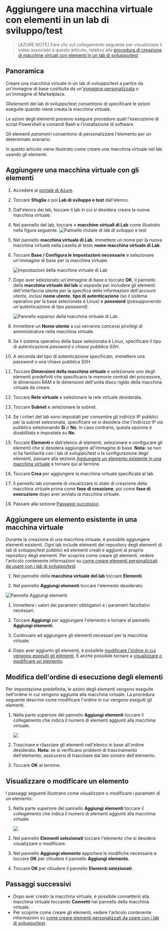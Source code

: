 <properties
	pageTitle="Aggiungere una VM con elementi a un Lab di sviluppo/test | Microsoft Azure"
	description="Informazioni su come aggiungere una macchina virtuale con elementi in un lab di sviluppo/test"
	services="devtest-lab,virtual-machines"
	documentationCenter="na"
	authors="tomarcher"
	manager="douge"
	editor=""/>

<tags
	ms.service="devtest-lab"
	ms.workload="na"
	ms.tgt_pltfrm="na"
	ms.devlang="na"
	ms.topic="article"
	ms.date="03/13/2016"
	ms.author="tarcher"/>

# Aggiungere una macchina virtuale con elementi in un lab di sviluppo/test

> [AZURE.NOTE] Fare clic sul collegamento seguente per visualizzare il video associato a questo articolo, relativo alla [procedura di creazione di macchine virtuali con elementi in un lab di sviluppo/test](/documentation/videos/how-to-create-vms-with-artifacts-in-a-devtest-lab)

## Panoramica

Creare una macchina virtuale in un lab di sviluppo/test a partire da un'immagine di base costituita da un'[immagine personalizzata](./devtest-lab-create-template.md) o un'immagine di Marketplace.

Gli*elementi* del lab di sviluppo/test consentono di specificare le *azioni* eseguite quando viene creata la macchina virtuale.

Le azioni degli elementi possono eseguire procedure quali l'esecuzione di script Powershell e comandi Bash e l'installazione di software.

Gli elementi *parametri* consentono di personalizzare l'elemento per un determinato scenario.

In questo articolo viene illustrato come creare una macchina virtuale nel lab usando gli elementi.

## Aggiungere una macchina virtuale con gli elementi

1. Accedere al [portale di Azure](https://portal.azure.com).

1. Toccare **Sfoglia** e poi **Lab di sviluppo e test** dall'elenco.

1. Dall'elenco dei lab, toccare il lab in cui si desidera creare la nuova macchina virtuale.

1. Nel pannello del lab, toccare **+ macchine virtuali di Lab** come illustrato nella figura seguente. ![Pannello iniziale di lab di sviluppo e test](./media/devtest-lab-add-vm-with-artifacts/devtestlab-home-blade-add-vm.png)

1. Nel pannello **macchina virtuale di Lab**, immettere un nome per la nuova macchina virtuale nella casella di testo **nome macchina virtuale di Lab**.

1. Toccare **Base / Configura le impostazioni necessarie** e selezionare un'immagine di base per la macchina virtuale.

    ![Impostazioni della macchina virtuale di Lab](./media/devtest-lab-add-vm-with-artifacts/devtestlab-add-lab-vm-blade-1.png)

1. Dopo aver selezionato un'immagine di base e toccato **OK**, il pannello della **macchina virtuale del lab** si espande per includere gli elementi dell'interfaccia utente per la specifica delle informazioni dell'account utente, inclusi **nome utente**, **tipo di autenticazione** (se il sistema operativo per la base selezionata è Linux) e **password** (presupponendo un'autenticazione di tipo *password*).

    ![Pannello espanso della macchina virtuale di Lab](./media/devtest-lab-add-vm-with-artifacts/devtestlab-add-lab-vm-blade-2.png)

1. Immettere un **Nome utente** a cui verranno concessi privilegi di amministratore nella macchina virtuale.

1. Se il sistema operativo della base selezionata è Linux, specificare il tipo di autenticazione *password* o *chiave pubblica SSH*.

1. A seconda del tipo di autenticazione specificato, immettere una password o una chiave pubblica SSH.

1. Toccare **Dimensioni della macchina virtuale** e selezionare uno degli elementi predefiniti che specificano le memorie centrali del processore, le dimensioni RAM e le dimensioni dell'unità disco rigido della macchina virtuale da creare.

1. Toccare **Rete virtuale** e selezionare la rete virtuale desiderata.

1. Toccare **Subnet** e selezionare la subnet.

1. Se i criteri del lab sono impostati per consentire gli indirizzi IP pubblici per la subnet selezionata, specificare se si desidera che l'indirizzo IP sia pubblico selezionando **Sì** o **No**. In caso contrario, questa opzione è disabilitata e impostata su **No**.

1. Toccare **Elementi** e dall'elenco di elementi, selezionare e configurare gli elementi che si desidera aggiungere all'immagine di base. **Nota:** se non si ha familiarità con i lab di sviluppo/test o la configurazione degli elementi, passare alla sezione [Aggiungere un elemento esistente in una macchina virtuale](#add-an-existing-artifact-to-a-vm) e tornare qui al termine.

1. Toccare **Crea** per aggiungere la macchina virtuale specificata al lab.

1. Il pannello lab consente di visualizzare lo stato di creazione della macchina virtuale prima come **fase di creazione**, poi come **fase di esecuzione** dopo aver avviato la macchina virtuale.

1. Passare alla sezione [Passaggi successivi](#next-steps).

## Aggiungere un elemento esistente in una macchina virtuale

Durante la creazione di una macchina virtuale, è possibile aggiungere elementi esistenti. Ogni lab include elementi del repository degli elementi di lab di sviluppo/test pubblici ed elementi creati e aggiunti al proprio repository degli elementi. Per scoprire come creare gli elementi, vedere l'articolo contenente informazioni su [come creare elementi personalizzati da usare con i lab di sviluppo/test](devtest-lab-artifact-author.md).

1. Nel pannello della **macchina virtuale del lab** toccare **Elementi**. 

1. Nel pannello **Aggiungi elementi** toccare l'elemento desiderato.

![Pannello Aggiungi elementi](./media/devtest-lab-add-vm-with-artifacts/devtestlab-add-artifact-blade.png)

1. Immettere i valori dei parametri obbligatori e i parametri facoltativi necessari.  

1. Toccare **Aggiungi** per aggiungere l'elemento e tornare al pannello **Aggiungi elementi**.

1. Continuare ad aggiungere gli elementi necessari per la macchina virtuale.

1. Dopo aver aggiunto gli elementi, è possibile [modificare l'ordine in cui vengono eseguiti gli elementi](#change-the-order-in-which-artifacts-are-run). È anche possibile tornare a [visualizzare o modificare un elemento](#view-or-modify-an-artifact).

## Modifica dell'ordine di esecuzione degli elementi

Per impostazione predefinita, le azioni degli elementi vengono eseguite nell'ordine in cui vengono aggiunte alla macchina virtuale. La procedura seguente descrive come modificare l'ordine in cui vengono eseguiti gli elementi.

1. Nella parte superiore del pannello **Aggiungi elementi** toccare il collegamento che indica il numero di elementi aggiunti alla macchina virtuale.

    ![](./media/devtest-lab-add-vm-with-artifacts/devtestlab-add-artifacts-blade-selected-artifacts.png)

1. Trascinare e rilasciare gli elementi nell'elenco in base all'ordine desiderato. **Nota:** se si verificano problemi di trascinamento dell'elemento, assicurarsi di trascinare dal lato sinistro dell'elemento.

1. Toccare **OK** al termine.

## Visualizzare o modificare un elemento

I passaggi seguenti illustrano come visualizzare o modificare i parametri di un elemento:

1. Nella parte superiore del pannello **Aggiungi elementi** toccare il collegamento che indica il numero di elementi aggiunti alla macchina virtuale.

    ![](./media/devtest-lab-add-vm-with-artifacts/devtestlab-add-artifacts-blade-selected-artifacts.png)

1. Nel pannello **Elementi selezionati** toccare l'elemento che si desidera visualizzare o modificare.

1. Nel pannello **Aggiungi elemento** apportare le modifiche necessarie e toccare **OK** per chiudere il pannello **Aggiungi elemento**.

1. Toccare **OK** per chiudere il pannello **Elementi selezionati**.

## Passaggi successivi

- Dopo aver creato la macchina virtuale, è possibile connettersi alla macchina virtuale toccando **Connetti** nel pannello della macchina virtuale.
- Per scoprire come creare gli elementi, vedere l'articolo contenente informazioni su [come creare elementi personalizzati da usare con i lab di sviluppo/test](devtest-lab-artifact-author.md).

<!---HONumber=AcomDC_0316_2016-->